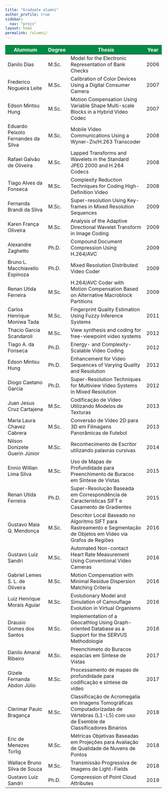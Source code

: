 ```yaml
---
title: "Graduate alumni"
author_profile: true
sidebar:
  nav: "projs"
layout: home
permalink: /alumni/
---
```


<table>
<thead>
<tr style="background-color: #008c44;">
<th style="tbody tr td: nth-of-type(1) {font-weight: bold;"><span style="color: #ffffff;">Alumnum</span></th>
<th><span style="color: #ffffff;">Degree</span></th>
<th><span style="color: #ffffff;">Thesis</span></th>
<th><span style="color: #ffffff;">Year</span></th>
</tr>
</thead>
<tbody>
<tr>
<td>Danilo Dias</td>
<td>M.Sc.</td>
<td>Model for the Electronic Representation of Bank Checks</td>
<td>2006</td>
</tr>
<tr>
<td>Frederico Nogueira Leite</td>
<td>M.Sc.</td>
<td>Calibration of Color Devices Using a Digital Consumer Camera</td>
<td>2007</td>
</tr>
<tr>
<td>Edson Mintsu Hung</td>
<td>M.Sc.</td>
<td>Motion Compensation Using Variable Shape Multi-scale Blocks in a Hybrid Video Codec</td>
<td>2007</td>
</tr>
<tr>
<td>Eduardo Peixoto Fernandes da Silva</td>
<td>M.Sc.</td>
<td>Mobile Video Communications Using a Wyner-Ziv/H.263 Transcoder</td>
<td>2008</td>
</tr>
<tr>
<td>Rafael Galvão de Oliveira</td>
<td>M.Sc.</td>
<td>Lapped Transforms and Wavelets in the Standard JPEG 2000 and H.264 Codecs</td>
<td>2008</td>
</tr>
<tr>
<td>Tiago Alves da Fonseca</td>
<td>M.Sc.</td>
<td>Complexity Reduction Techniques for Coding High-Definition Video</td>
<td>2008</td>
</tr>
<tr>
<td>Fernanda Brandi da Silva</td>
<td>M.Sc.</td>
<td>Super-resolution Using Key-frames in Mixed Resolution Sequences</td>
<td>2009</td>
</tr>
<tr>
<td>Karen França Oliveira</td>
<td>M.Sc.</td>
<td>Analysis of the Adaptive Directional Wavelet Transform in Image Coding</td>
<td>2009</td>
</tr>
<tr>
<td>Alexandre Zaghetto</td>
<td>Ph.D.</td>
<td>Compound Document Compression Using H.264/AVC</td>
<td>2009</td>
</tr>
<tr>
<td>Bruno L. Macchiavello Espinoza</td>
<td>Ph.D.</td>
<td>Mixed Resolution Distributed Video Coder</td>
<td>2009</td>
</tr>
<tr>
<td>Renan Utida Ferreira</td>
<td>M.Sc.</td>
<td>H.264/AVC Coder with Motion Compensation Based on Alternative Macroblock Partitions</td>
<td>2009</td>
</tr>
<tr>
<td>Carlos Henrique Moniwa Tada</td>
<td>M.Sc.</td>
<td>Fingerprint Quality Estimation Using Fuzzy Inference Systems</td>
<td>2011</td>
</tr>
<tr>
<td>Thacio Garcia Scandaroli</td>
<td>M.Sc.</td>
<td>View synthesis and coding for free-viewpoint video systems</td>
<td>2012</td>
</tr>
<tr>
<td>Tiago A. da Fonseca</td>
<td>Ph.D.</td>
<td>Energy- and Complexity-Scalable Video Coding</td>
<td>2012</td>
</tr>
<tr>
<td>Edson Mintsu Hung</td>
<td>Ph.D.</td>
<td>Enhancement for Video Sequences of Varying Quality and Resolution</td>
<td>2012</td>
</tr>
<tr>
<td>Diogo Caetano Garcia</td>
<td>Ph.D.</td>
<td>Super-Resolution Techniques for Multiview Video Systems in Mixed Resolution</td>
<td>2012</td>
</tr>
<tr>
<td>Juan Jesus Cruz Cartajena</td>
<td>M.Sc.</td>
<td>Codificação de Vídeo Utilizando Modelos de Texturas</td>
<td>2013</td>
</tr>
<tr>
<td>Maria Laura Chavez Cabrera</td>
<td>M.Sc.</td>
<td>Conversão de Vídeo 2D para 3D em Filmagens Panorâmicas de Futebol</td>
<td>2013</td>
</tr>
<tr>
<td>Nilson Donizete Guerin Júnior</td>
<td>M.Sc.</td>
<td>Reconhecimento de Escritor utilizando palavras cursivas</td>
<td>2014</td>
</tr>
<tr>
<td>Ennio Willian Lima Silva</td>
<td>M.Sc.</td>
<td>Uso de Mapas de Profundidade para Preenchimento de Buracos em Síntese de Vistas</td>
<td>2015</td>
</tr>
<tr>
<td>Renan Utida Ferreira</td>
<td>Ph.D.</td>
<td>Super-Resolução Baseada em Correspondência de Características SIFT e Casamento de Gradientes</td>
<td>2015</td>
</tr>
<tr>
<td>Gustavo Maia Q. Mendonça</td>
<td>M.Sc.</td>
<td>Descritor Local Baseado no Algoritmo SIFT para Rastreamento e Segmentação de Objetos em Vídeo via Grafos de Regiões</td>
<td>2016</td>
</tr>
<tr>
<td>Gustavo Luiz Sandri</td>
<td>M.Sc.</td>
<td>Automated Non-contact Heart Rate Measurement Using Conventional Video Cameras</td>
<td>2016</td>
</tr>
<tr>
<td>Gabriel Lemes S. L. de Oliveira</td>
<td>M.Sc.</td>
<td>Motion Compensation with Minimal Residue Dispersion Matching Criteria</td>
<td>2016</td>
</tr>
<tr>
<td>Luiz Henrique Morais Aguiar</td>
<td>M.Sc.</td>
<td>Evolutionary Model and Simulation of Camouflage Evolution in Virtual Organisms</td>
<td>2016</td>
</tr>
<tr>
<td>Drausio Gomes dos Santos</td>
<td>M.Sc.</td>
<td>Implementation of a Geocathlog Using Graph-oriented Database as a Support for the SERVUS Methodologie</td>
<td>2016</td>
</tr>
<tr>
<td>Danilo Amaral Ribeiro</td>
<td>M.Sc.</td>
<td>Preenchimeto do Buracos espacias em Síntese de Vistas</td>
<td>2017</td>
</tr>
<tr>
<td>Gizele Fernanda Abdon Júlio</td>
<td>M.Sc.</td>
<td>Processamento de mapas de profundidade para codificação e síntese de vídeo</td>
<td>2017</td>
</tr>
<tr>
<td>Clerimar Paulo Bragança</td>
<td>M.Sc.</td>
<td>Classificação de Acromegalia em Imagens Tomográficas Computadorizadas de Vértebras (L1-L5) com uso de Esemble de Classificadores Binários</td>
<td>2018</td>
</tr>
<tr>
<td>Eric de Menezes Torlig</td>
<td>M.Sc.</td>
<td>Métricas Objetivas Baseadas em Projeções para Avaliação de Qualidade de Nuvens de Pontos</td>
<td>2018</td>
</tr>
<tr>
<td>Wallace Bruno Silva de Souza</td>
<td>M.Sc.</td>
<td>Transmissão Progressiva de Imagens de Light-Fields</td>
<td>2018</td>
</tr>
<tr>
<td>Gustavo Luiz Sandri</td>
<td>Ph.D.</td>
<td>Compression of Point Cloud Attributes</td>
<td>2019</td>
</tr>
</tbody>
</table>
